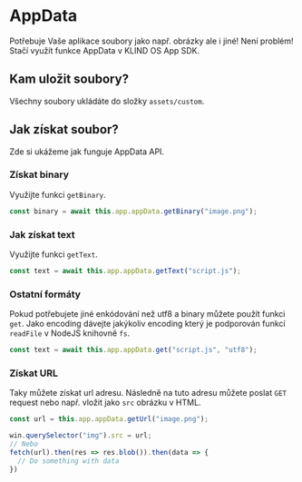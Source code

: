 # AppData

Potřebuje Vaše aplikace soubory jako např. obrázky ale i jiné! Není problém! Stačí využít funkce AppData v KLIND OS App SDK.

## Kam uložit soubory?

Všechny soubory ukládáte do složky `assets/custom`.

## Jak získat soubor?

Zde si ukážeme jak funguje AppData API.

### Získat binary

Využijte funkci `getBinary`.

```javascript
const binary = await this.app.appData.getBinary("image.png");
```

### Jak získat text

Využijte funkci `getText`.

```javascript
const text = await this.app.appData.getText("script.js");
```

### Ostatní formáty

Pokud potřebujete jiné enkódování než utf8 a binary můžete použít funkci `get`. Jako encoding dávejte jakýkoliv encoding který je podporován funkcí `readFile` v NodeJS knihovně `fs`.

```javascript
const text = await this.app.appData.get("script.js", "utf8");
```

### Získat URL

Taky můžete získat url adresu. Následně na tuto adresu můžete poslat `GET` request nebo např. vložit jako `src` obrázku v HTML.

```javascript
const url = this.app.appData.getUrl("image.png");

win.querySelector("img").src = url;
// Nebo
fetch(url).then(res => res.blob()).then(data => {
  // Do something with data
})
```

